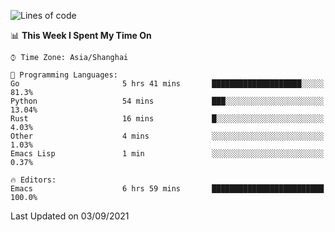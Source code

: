 <!--START_SECTION:waka-->
![Lines of code](https://img.shields.io/badge/From%20Hello%20World%20I%27ve%20Written-49772%20lines%20of%20code-blue)

📊 **This Week I Spent My Time On** 

```text
⌚︎ Time Zone: Asia/Shanghai

💬 Programming Languages: 
Go                       5 hrs 41 mins       ████████████████████░░░░░   81.3% 
Python                   54 mins             ███░░░░░░░░░░░░░░░░░░░░░░   13.04% 
Rust                     16 mins             █░░░░░░░░░░░░░░░░░░░░░░░░   4.03% 
Other                    4 mins              ░░░░░░░░░░░░░░░░░░░░░░░░░   1.03% 
Emacs Lisp               1 min               ░░░░░░░░░░░░░░░░░░░░░░░░░   0.37%

🔥 Editors: 
Emacs                    6 hrs 59 mins       █████████████████████████   100.0%

```


 Last Updated on 03/09/2021
<!--END_SECTION:waka-->
